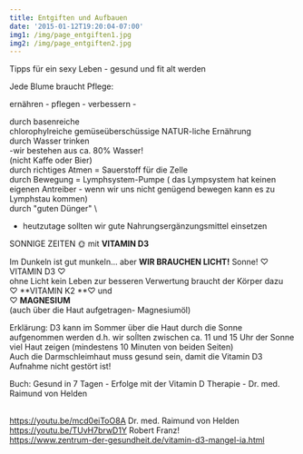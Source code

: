 ```yaml
---
title: Entgiften und Aufbauen
date: '2015-01-12T19:20:04-07:00'
img1: /img/page_entgiften1.jpg
img2: /img/page_entgiften2.jpg
---
```

Tipps für ein sexy Leben - gesund und fit alt werden

Jede Blume braucht Pflege:

ernähren - pflegen  - verbessern - 

durch basenreiche \
chlorophylreiche
gemüseüberschüssige 
NATUR-liche Ernährung\
durch Wasser trinken  \
-wir bestehen aus ca. 80% Wasser!\
(nicht Kaffe oder Bier)\
durch richtiges Atmen = Sauerstoff für die Zelle\
durch Bewegung = Lymphsystem-Pumpe ( das Lympsystem hat keinen eigenen Antreiber - wenn wir uns nicht genügend bewegen kann es zu Lymphstau kommen)\
durch "guten Dünger" \

* heutzutage sollten wir gute Nahrungsergänzungsmittel einsetzen

SONNIGE ZEITEN 🌞 mit **VITAMIN D3**

Im Dunkeln ist gut munkeln... aber
**WIR BRAUCHEN LICHT!** Sonne! ♡ VITAMIN D3 ♡\
ohne Licht kein Leben zur besseren Verwertung braucht der Körper dazu \
♡ **VITAMIN K2 **♡ und \
♡ **MAGNESIUM**  \
(auch über die Haut aufgetragen- Magnesiumöl)

Erklärung:
D3 kann im Sommer über die Haut durch die Sonne aufgenommen werden
d.h. wir soĺlten zwischen ca. 11 und 15 Uhr der Sonne viel Haut zeigen (mindestens 10 Minuten von beiden Seiten)\
Auch die Darmschleimhaut muss gesund sein, damit die Vitamin D3 Aufnahme nicht gestört ist!

Buch: Gesund in 7 Tagen - Erfolge mit der Vitamin D Therapie - Dr. med. Raimund von Helden

\
https://youtu.be/mcd0eiToO8A Dr. med. Raimund von Helden\
https://youtu.be/TUvH7brwD1Y Robert Franz!\
https://www.zentrum-der-gesundheit.de/vitamin-d3-mangel-ia.html
